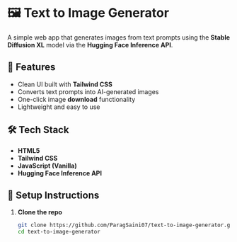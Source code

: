 # 🖼️ Text to Image Generator

A simple web app that generates images from text prompts using the **Stable Diffusion XL** model via the **Hugging Face Inference API**.

## 🚀 Features

- Clean UI built with **Tailwind CSS**
- Converts text prompts into AI-generated images
- One-click image **download** functionality
- Lightweight and easy to use

## 🛠️ Tech Stack

- **HTML5**
- **Tailwind CSS**
- **JavaScript (Vanilla)**
- **Hugging Face Inference API**

## 🔧 Setup Instructions

1. **Clone the repo**
   ```bash
   git clone https://github.com/ParagSaini07/text-to-image-generator.git
   cd text-to-image-generator
